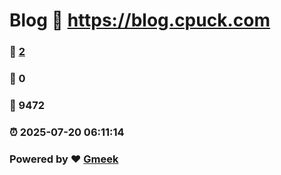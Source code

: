 # Blog :link: https://blog.cpuck.com 
### :page_facing_up: [2](https://blog.cpuck.com/tag.html) 
### :speech_balloon: 0 
### :hibiscus: 9472 
### :alarm_clock: 2025-07-20 06:11:14 
### Powered by :heart: [Gmeek](https://github.com/Meekdai/Gmeek)
